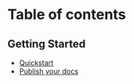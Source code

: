 # Table of contents

## Getting Started

* [Quickstart](README.md)
* [Publish your docs](getting-started/publish-your-docs.md)
